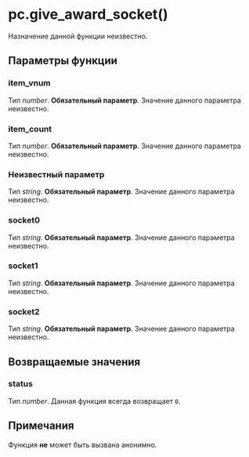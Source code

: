 # pc.give_award_socket()
Назначение данной функции неизвестно.

## Параметры функции
### item_vnum
Тип *number*. **Обязательный параметр**. Значение данного параметра неизвестно.

### item_count
Тип *number*. **Обязательный параметр**. Значение данного параметра неизвестно.

### Неизвестный параметр
Тип *string*. **Обязательный параметр**. Значение данного параметра неизвестно.

### socket0
Тип *string*. **Обязательный параметр**. Значение данного параметра неизвестно.

### socket1
Тип *string*. **Обязательный параметр**. Значение данного параметра неизвестно.

### socket2
Тип *string*. **Обязательный параметр**. Значение данного параметра неизвестно.

## Возвращаемые значения
### status
Тип *number*. Данная функция всегда возвращает `0`.

## Примечания
Функция **не** может быть вызвана анонимно.